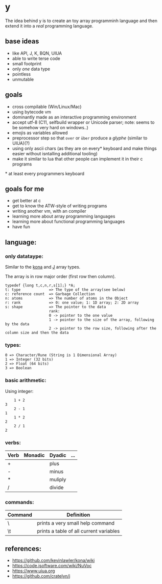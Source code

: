 # y

The idea behind y is to create an toy array programminh language and then extend it into a _real_ programming language.

## base ideas

- like APl, J, K, BQN, UIUA
- able to write terse code
- small footprint
- only _one_ data type
- pointless
- unmutable

## goals

- cross compilable (Win/Linux/Mac)
- using bytecode vm
- dominantly made as an interactive programming environment
- accept utf-8 (C11, selfbuild wrapper or Unicode parser; note: seems to be somehow very hard on windows..)
- emojis as variables allowed
- preprocessor step so that `over` or `über` produce a _glyphe_ (similar to UIUA)(?)
- using only ascii chars (as they are on every\* keyboard and make things easier without isntalling additional tooling)
- make it similar to lua that other people can implement it in their c programs

\* at least every programmers keyboard

## goals for me

- get better at c
- get to know the ATW-style of writing programs
- writing another vm, with an compiler
- learning more about array programming languages
- learning more about functional programming languages
- have fun

## language:

### only datataype:

Similar to the [kona](https://github.com/kevinlawler/kona/wiki/C-Reference#k-object)
and [J](https://www.jsoftware.com/ioj/iojNoun.htm#Arrays) array types.

The array is in row major order (first row then column).

```
typedef {long t,c,n,r,s[1];} *A;
t: type             => The type of the array(see below)
c: reference count  => Garbage Collection
n: atoms            => The number of atoms in the Object
r: rank             => 0: one value; 1: 1D array; 2: 2D array
s: shape            => The pointer to the data
                    rank:
                    0 -> pointer to the one value
                    1 -> pointer to the size of the array, following by the data
                    2 -> pointer to the row size, following after the column size and then the data
```

### types:

```
0 => Character/Rune (String is 1 Dimensional Array)
1 => Integer (32 bits)
2 => Float (64 bits)
3 => Boolean
```

### basic arithmetic:

Using integer:

```
    1 + 2
3
    2 - 1
1
    1 * 2
2
    2 / 1
2
```

### verbs:

| Verb | Monadic | Dyadic  | ... |
| ---- | ------- | ------- | --- |
| +    |         | plus    |     |
| -    |         | minus   |     |
| \*   |         | muliply |     |
| /    |         | divide  |     |

### commands:

| Command | Definition                              |
| ------- | --------------------------------------- |
| \       | prints a very small help command        |
| \t      | prints a table of all current variables |

## references:

- https://github.com/kevinlawler/kona/wiki
- https://code.jsoftware.com/wiki/NuVoc
- https://www.uiua.org
- https://github.com/cratelyn/j
